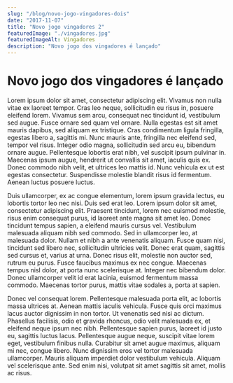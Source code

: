 ```yaml
---
slug: "/blog/novo-jogo-vingadores-dois"
date: "2017-11-07"
title: "Novo jogo vingadores 2"
featuredImage: "./vingadores.jpg"
featuredImageAlt: Vingadores
description: "Novo jogo dos vingadores é lançado"
---
```


# Novo jogo dos vingadores é lançado

Lorem ipsum dolor sit amet, consectetur adipiscing elit. Vivamus non nulla vitae ex laoreet tempor. Cras leo neque, sollicitudin eu risus in, posuere eleifend lorem. Vivamus sem arcu, consequat nec tincidunt id, vestibulum sed augue. Fusce ornare sed quam vel ornare. Nulla egestas est sit amet mauris dapibus, sed aliquam ex tristique. Cras condimentum ligula fringilla, egestas libero a, sagittis mi. Nunc mauris ante, fringilla nec eleifend sed, tempor vel risus. Integer odio magna, sollicitudin sed arcu eu, bibendum ornare augue. Pellentesque lobortis erat nibh, vel suscipit ipsum pulvinar in. Maecenas ipsum augue, hendrerit ut convallis sit amet, iaculis quis ex. Donec commodo nibh velit, et ultrices leo mattis id. Nunc vehicula ex ut est egestas consectetur. Suspendisse molestie blandit risus id fermentum. Aenean luctus posuere luctus.

Duis ullamcorper, ex ac congue elementum, lorem ipsum gravida lectus, eu lobortis tortor leo nec nisi. Duis sed erat leo. Lorem ipsum dolor sit amet, consectetur adipiscing elit. Praesent tincidunt, lorem nec euismod molestie, risus enim consequat purus, id laoreet ante magna sit amet leo. Donec tincidunt tempus sapien, a eleifend mauris cursus vel. Vestibulum malesuada aliquam nibh sed commodo. Sed in ullamcorper leo, at malesuada dolor. Nullam et nibh a ante venenatis aliquam. Fusce quam nisi, tincidunt sed libero nec, sollicitudin ultricies velit. Donec erat quam, sagittis sed cursus et, varius at urna. Donec risus elit, molestie non auctor sed, rutrum eu purus. Fusce faucibus maximus ex nec congue. Maecenas tempus nisl dolor, at porta nunc scelerisque at. Integer nec bibendum dolor. Donec ullamcorper velit id erat lacinia, euismod fermentum massa commodo. Maecenas tortor purus, mattis vitae sodales a, porta at sapien.

Donec vel consequat lorem. Pellentesque malesuada porta elit, ac lobortis massa ultrices at. Aenean mattis iaculis vehicula. Fusce quis orci maximus lacus auctor dignissim in non tortor. Ut venenatis sed nisi ac dictum. Phasellus facilisis, odio et gravida rhoncus, odio velit malesuada ex, et eleifend neque ipsum nec nibh. Pellentesque sapien purus, laoreet id justo eu, sagittis luctus lacus. Pellentesque augue neque, suscipit vitae lorem eget, vestibulum finibus nulla. Curabitur sit amet augue maximus, aliquam mi nec, congue libero. Nunc dignissim eros vel tortor malesuada ullamcorper. Mauris aliquam imperdiet dolor vestibulum vehicula. Aliquam vel scelerisque ante. Sed enim nisi, volutpat sit amet sagittis sit amet, mollis ac risus.
